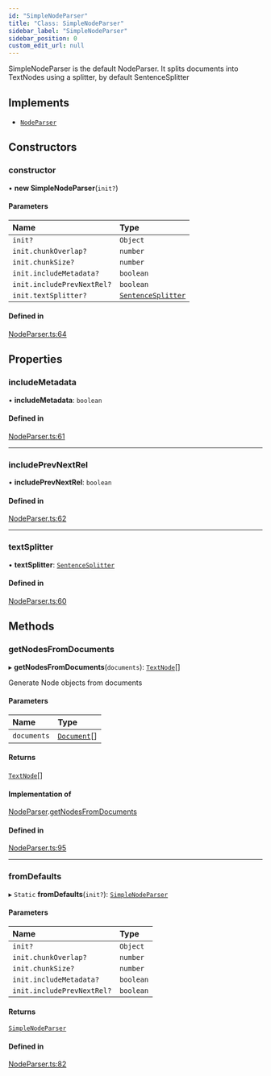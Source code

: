 ```yaml
---
id: "SimpleNodeParser"
title: "Class: SimpleNodeParser"
sidebar_label: "SimpleNodeParser"
sidebar_position: 0
custom_edit_url: null
---
```


SimpleNodeParser is the default NodeParser. It splits documents into TextNodes using a splitter, by default SentenceSplitter

## Implements

- [`NodeParser`](../interfaces/NodeParser.md)

## Constructors

### constructor

• **new SimpleNodeParser**(`init?`)

#### Parameters

| Name | Type |
| :------ | :------ |
| `init?` | `Object` |
| `init.chunkOverlap?` | `number` |
| `init.chunkSize?` | `number` |
| `init.includeMetadata?` | `boolean` |
| `init.includePrevNextRel?` | `boolean` |
| `init.textSplitter?` | [`SentenceSplitter`](SentenceSplitter.md) |

#### Defined in

[NodeParser.ts:64](https://github.com/run-llama/llamascript/blob/4649536/packages/core/src/NodeParser.ts#L64)

## Properties

### includeMetadata

• **includeMetadata**: `boolean`

#### Defined in

[NodeParser.ts:61](https://github.com/run-llama/llamascript/blob/4649536/packages/core/src/NodeParser.ts#L61)

___

### includePrevNextRel

• **includePrevNextRel**: `boolean`

#### Defined in

[NodeParser.ts:62](https://github.com/run-llama/llamascript/blob/4649536/packages/core/src/NodeParser.ts#L62)

___

### textSplitter

• **textSplitter**: [`SentenceSplitter`](SentenceSplitter.md)

#### Defined in

[NodeParser.ts:60](https://github.com/run-llama/llamascript/blob/4649536/packages/core/src/NodeParser.ts#L60)

## Methods

### getNodesFromDocuments

▸ **getNodesFromDocuments**(`documents`): [`TextNode`](TextNode.md)[]

Generate Node objects from documents

#### Parameters

| Name | Type |
| :------ | :------ |
| `documents` | [`Document`](Document.md)[] |

#### Returns

[`TextNode`](TextNode.md)[]

#### Implementation of

[NodeParser](../interfaces/NodeParser.md).[getNodesFromDocuments](../interfaces/NodeParser.md#getnodesfromdocuments)

#### Defined in

[NodeParser.ts:95](https://github.com/run-llama/llamascript/blob/4649536/packages/core/src/NodeParser.ts#L95)

___

### fromDefaults

▸ `Static` **fromDefaults**(`init?`): [`SimpleNodeParser`](SimpleNodeParser.md)

#### Parameters

| Name | Type |
| :------ | :------ |
| `init?` | `Object` |
| `init.chunkOverlap?` | `number` |
| `init.chunkSize?` | `number` |
| `init.includeMetadata?` | `boolean` |
| `init.includePrevNextRel?` | `boolean` |

#### Returns

[`SimpleNodeParser`](SimpleNodeParser.md)

#### Defined in

[NodeParser.ts:82](https://github.com/run-llama/llamascript/blob/4649536/packages/core/src/NodeParser.ts#L82)

